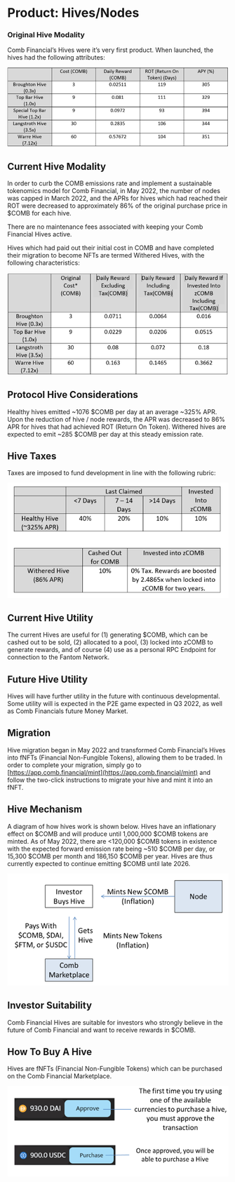 # Product: Hives/Nodes

### Original Hive Modality

Comb Financial’s Hives were it’s very first product. When launched, the hives had the following attributes:

![](<../../.gitbook/assets/image (20).png>)

## Current Hive Modality

In order to curb the COMB emissions rate and implement a sustainable tokenomics model for Comb Financial, in May 2022, the number of nodes was capped in March 2022, and the APRs for hives which had reached their ROT were decreased to approximately 86% of the original purchase price in $COMB for each hive.

There are no maintenance fees associated with keeping your Comb Financial Hives active.

Hives which had paid out their initial cost in COMB and have completed their migration to become NFTs are termed Withered Hives, with the following characteristics:

![\*The current cost of the hives is dependent on a seller’s price listed in the Comb Marketplace](<../../.gitbook/assets/image (16).png>)

## Protocol Hive Considerations

Healthy hives emitted \~1076 $COMB per day at an average \~325% APR. Upon the reduction of hive / node rewards, the APR was decreased to 86% APR for hives that had achieved ROT (Return On Token). Withered hives are expected to emit \~285 $COMB per day at this steady emission rate.

## Hive Taxes

Taxes are imposed to fund development in line with the following rubric:

![](<../../.gitbook/assets/image (30).png>)

## Current Hive Utility

The current Hives are useful for (1) generating $COMB, which can be cashed out to be sold, (2) allocated to a pool, (3) locked into zCOMB to generate rewards, and of course (4) use as a personal RPC Endpoint for connection to the Fantom Network.

## Future Hive Utility

Hives will have further utility in the future with continuous developmental. Some utility will is expected in the P2E game expected in Q3 2022, as well as Comb Financials future Money Market.

## Migration

Hive migration began in May 2022 and transformed Comb Financial’s Hives into fNFTs (Financial Non-Fungible Tokens), allowing them to be traded. In order to complete your migration, simply go to [https://app.comb.financial/mint](https://app.comb.financial/mint) and follow the two-click instructions to migrate your hive and mint it into an fNFT.

## Hive Mechanism

A diagram of how hives work is shown below. Hives have an inflationary effect on $COMB and will produce until 1,000,000 $COMB tokens are minted. As of May 2022, there are <120,000 $COMB tokens in existence with the expected forward emission rate being \~510 $COMB per day, or 15,300 $COMB per month and 186,150 $COMB per year. Hives are thus currently expected to continue emitting $COMB until late 2026.

![](<../../.gitbook/assets/image (1).png>)

## Investor Suitability

Comb Financial Hives are suitable for investors who strongly believe in the future of Comb Financial and want to receive rewards in $COMB.

## How To Buy A Hive

Hives are fNFTs (Financial Non-Fungible Tokens) which can be purchased on the Comb Financial Marketplace.

![](<../../.gitbook/assets/image (25).png>)
